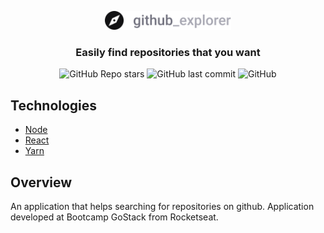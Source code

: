 <p align="center">
    <a target="_blank" rel="noopener noreferrer" href="https://lucas-fer-fig.github.io/github-explorer">
        <img src="./github_explorer_logo.svg" width="40%" height="40%">
    </a>
</p>

<h3 align="center">
    Easily find repositories that you want
</h3>

<p align="center">
    <img alt="GitHub Repo stars" src="https://img.shields.io/github/stars/lucas-fer-fig/GitHub-Explorer?color=%23343434&logo=github">
    <img alt="GitHub last commit" src="https://img.shields.io/github/last-commit/lucas-fer-fig/GitHub-Explorer">
    <img alt="GitHub" src="https://img.shields.io/github/license/lucas-fer-fig/GitHub-Explorer?color=blue">
</p>

## Technologies

- [Node](https://nodejs.org/en/)
- [React](https://pt-br.reactjs.org/docs/create-a-new-react-app.html)
- [Yarn](https://yarnpkg.com/)

## Overview

An application that helps searching for repositories on github. Application developed at Bootcamp GoStack from Rocketseat.
